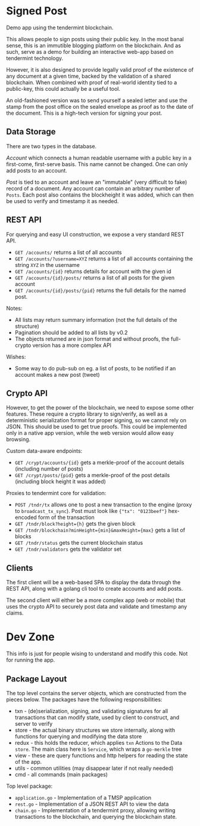 # Signed Post

Demo app using the tendermint blockchain.

This allows people to sign posts using their public key.  In the most banal sense, this is an 
immutible blogging platform on the blockchain.  And as such, serve as a demo for building an
interactive web-app based on tendermint technology.

However, it is also designed to provide legally valid proof of the existence of any document 
at a given time, backed by the validation of a shared blockchain. When combined with proof of 
real-world identity tied to a public-key, this could actually be a useful tool.

An old-fashioned version was to send yourself a sealed letter and use the stamp from the post office
on the sealed envelope as proof as to the date of the document.  This is a high-tech version for
signing your post. 

## Data Storage

There are two types in the database.  

*Account* which connects a human readable username with a public key in a first-come, first-serve basis.
This name cannot be changed.  One can only add posts to an account.

*Post* is tied to an account and leave an "immutable" (very difficult to fake) record of a document.
Any account can contain an arbitrary number of `Posts`. Each post also contains the blockheight it was
added, which can then be used to verify and timestamp it as needed.

## REST API

For querying and easy UI construction, we expose a very standard REST API.

* `GET /accounts/` returns a list of all accounts
* `GET /accounts/?username=XYZ` returns a list of all accounts containing the string `XYZ` in the username
* `GET /accounts/{id}` returns details for account with the given id
* `GET /accounts/{id}/posts/` returns a list of all posts for the given account
* `GET /accounts/{id}/posts/{pid}` returns the full details for the named post.

Notes:

* All lists may return summary information (not the full details of the structure)
* Pagination should be added to all lists by v0.2
* The objects returned are in json format and without proofs, the full-crypto version has a more complex API

Wishes:

* Some way to do pub-sub on eg. a list of posts, to be notified if an account makes a new post (tweet)

## Crypto API

However, to get the power of the blockchain, we need to expose some other features.  These require
a crypto library to sign/verify, as well as a deterministic serialization format for proper signing,
so we cannot rely on JSON.  This should be used to get true proofs. This could be implemented only in
a native app version, while the web version would allow easy browsing.

Custom data-aware endpoints:

* `GET /crypt/accounts/{id}` gets a merkle-proof of the account details (including number of posts)
* `GET /crypt/posts/{pid}` gets a merkle-proof of the post details (including block height it was added)

Proxies to tendermint core for validation:

* `POST /tndr/tx` allows one to post a new transaction to the engine (proxy to `broadcast_tx_sync`).  Post must look like `{"tx": "0123beef"}` hex-encoded form of the transaction
* `GET /tndr/block?height={h}` gets the given block
* `GET /tndr/blockchain?minHeight={min}&maxHeight={max}` gets a list of blocks
* `GET /tndr/status` gets the current blockchain status
* `GET /tndr/validators` gets the validator set

## Clients

The first client will be a web-based SPA to display the data through the REST API,
along with a golang cli tool to create accounts and add posts.

The second client will either be a more complex app (web or mobile) that uses the
crypto API to securely post data and validate and timestamp any claims.

# Dev Zone

This info is just for people wising to understand and modify this code.  Not for running the app.

## Package Layout

The top level contains the server objects, which are constructed from the pieces below.  The packages have the following responsibilities:

* txn - (de)serialization, signing, and validating signatures for all transactions that can modify state, used by client to construct, and server to verify
* store - the actual binary structures we store internally, along with functions for querying and modifying the data store
* redux - this holds the reducer, which applies `txn` Actions to the Data `store`.  The main class here is `Service`, which wraps a `go-merkle` tree
* view - these are query functions and http helpers for reading the state of the app.
* utils - common utilities (may disappear later if not really needed)
* cmd - all commands (main packages)

Top level package:

* `application.go` - Implementation of a TMSP application
* `rest.go` - Implementation of a JSON REST API to view the data
* `chain.go` - Implementation of a tendermint proxy, allowing writing transactions to the blockchain, and querying the blockchain state.
